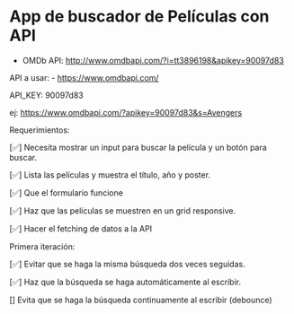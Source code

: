 # App de buscador de Películas con API

- OMDb API: http://www.omdbapi.com/?i=tt3896198&apikey=90097d83

API a usar: - https://www.omdbapi.com/

API_KEY: 90097d83

ej: https://www.omdbapi.com/?apikey=90097d83&s=Avengers

Requerimientos:

[✅] Necesita mostrar un input para buscar la película y un botón para buscar.

[✅] Lista las películas y muestra el título, año y poster.

[✅] Que el formulario funcione

[✅] Haz que las películas se muestren en un grid responsive.

[✅] Hacer el fetching de datos a la API

Primera iteración:

[✅] Evitar que se haga la misma búsqueda dos veces seguidas.

[✅] Haz que la búsqueda se haga automáticamente al escribir.

[] Evita que se haga la búsqueda continuamente al escribir (debounce)
